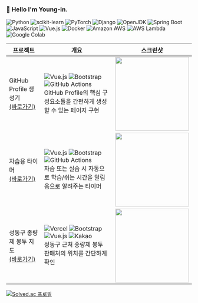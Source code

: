 ### 👋 Hello I'm Young-in.

![Python](https://img.shields.io/badge/python-3776AB.svg?&style=for-the-badge&logo=python&logoColor=white) ![scikit-learn](https://img.shields.io/badge/scikitlearn-F7931E.svg?&style=for-the-badge&logo=scikitlearn&logoColor=white) ![PyTorch](https://img.shields.io/badge/pytorch-EE4C2C.svg?&style=for-the-badge&logo=pytorch&logoColor=white) ![Django](https://img.shields.io/badge/django-092E20.svg?&style=for-the-badge&logo=django&logoColor=white) ![OpenJDK](https://img.shields.io/badge/java-437291.svg?&style=for-the-badge&logo=openjdk&logoColor=white) ![Spring Boot](https://img.shields.io/badge/springboot-6DB33F.svg?&style=for-the-badge&logo=springboot&logoColor=white) ![JavaScript](https://img.shields.io/badge/javascript-F7DF1E.svg?&style=for-the-badge&logo=javascript&logoColor=white) ![Vue.js](https://img.shields.io/badge/vuejs-4FC08D.svg?&style=for-the-badge&logo=vuedotjs&logoColor=white) ![Docker](https://img.shields.io/badge/docker-2496ED.svg?&style=for-the-badge&logo=docker&logoColor=white) ![Amazon AWS](https://img.shields.io/badge/amazonaws-232F3E.svg?&style=for-the-badge&logo=amazonaws&logoColor=white) ![AWS Lambda](https://img.shields.io/badge/awslambda-FF9900.svg?&style=for-the-badge&logo=awslambda&logoColor=white) ![Google Colab](https://img.shields.io/badge/googlecolab-F9AB00.svg?&style=for-the-badge&logo=googlecolab&logoColor=white) 

|프로젝트|개요|스크린샷|
|-|-|-|
|GitHub Profile 생성기<br>[(바로가기)](https://qus0in.github.io/paste_profile/)|![Vue.js](https://img.shields.io/badge/vuejs-4FC08D.svg?&style=for-the-badge&logo=vuedotjs&logoColor=white) ![Bootstrap](https://img.shields.io/badge/bootstrap-7952B3.svg?&style=for-the-badge&logo=bootstrap&logoColor=white) ![GitHub Actions](https://img.shields.io/badge/githubactions-2088FF.svg?&style=for-the-badge&logo=githubactions&logoColor=white) <br> GitHub Profile의 핵심 구성요소들을 간편하게 생성할 수 있는 페이지 구현|<img src="https://user-images.githubusercontent.com/50694786/280442609-439bceb6-5c6d-4e40-a77e-5593c1bf0894.png" width="200">|
|자습용 타이머<br>[(바로가기)](https://qus0in.github.io/lab_timer/)|![Vue.js](https://img.shields.io/badge/vuejs-4FC08D.svg?&style=for-the-badge&logo=vuedotjs&logoColor=white) ![Bootstrap](https://img.shields.io/badge/bootstrap-7952B3.svg?&style=for-the-badge&logo=bootstrap&logoColor=white) ![GitHub Actions](https://img.shields.io/badge/githubactions-2088FF.svg?&style=for-the-badge&logo=githubactions&logoColor=white) <br> 자습 또는 실습 시 자동으로 학습/쉬는 시간을 알림음으로 알려주는 타이머|<img src="https://user-images.githubusercontent.com/50694786/280442470-ee396a2c-a640-4394-bd15-7b6f7939ae04.png" width="200">|
|성동구 종량제 봉투 지도<br>[(바로가기)](https://give-me-garbage-bag.vercel.app/)|![Vercel](https://img.shields.io/badge/vercel-000000.svg?&style=for-the-badge&logo=vercel&logoColor=white) ![Bootstrap](https://img.shields.io/badge/bootstrap-7952B3.svg?&style=for-the-badge&logo=bootstrap&logoColor=white) ![Vue.js](https://img.shields.io/badge/vuedotjs-4FC08D.svg?&style=for-the-badge&logo=vuedotjs&logoColor=white) ![Kakao](https://img.shields.io/badge/kakao-FFCD00.svg?&style=for-the-badge&logo=kakao&logoColor=white)<br>성동구 근처 종량제 봉투 판매처의 위치를 간단하게 확인|<img src="https://i.imgur.com/Q9Xlm9h.png" width="200">|

[![Solved.ac 프로필](http://mazassumnida.wtf/api/generate_badge?boj=qus0in)](https://solved.ac/qus0in)
